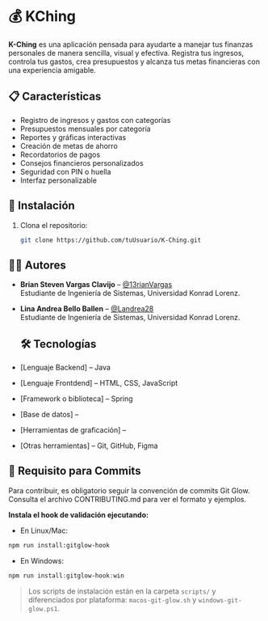 # 💰 KChing 

**K-Ching** es una  aplicación pensada para ayudarte a manejar tus finanzas personales de manera sencilla, visual y efectiva. Registra tus ingresos, controla tus gastos, crea presupuestos y alcanza tus metas financieras con una experiencia amigable.

## 📋 Características

- Registro de ingresos y gastos con categorías
- Presupuestos mensuales por categoría
- Reportes y gráficas interactivas
- Creación de metas de ahorro
- Recordatorios de pagos
- Consejos financieros personalizados
- Seguridad con PIN o huella
- Interfaz personalizable

## 🚀 Instalación

1. Clona el repositorio:
   ```bash
   git clone https://github.com/tuUsuario/K-Ching.git

## 👩‍💻 Autores

- **Brian Steven Vargas Clavijo** – [@13rianVargas](https://github.com/13rianVargas)  
  Estudiante de Ingeniería de Sistemas, Universidad Konrad Lorenz.

- **Lina Andrea Bello Ballen** – [@Landrea28](https://github.com/Landrea28)  
  Estudiante de Ingeniería de Sistemas, Universidad Konrad Lorenz.

  ## 🛠️ Tecnologías

- [Lenguaje Backend] – Java
- [Lenguaje Frontdend] – HTML, CSS, JavaScript
- [Framework o biblioteca] – Spring
- [Base de datos] –  
- [Herramientas de graficación] – 
- [Otras herramientas] – Git, GitHub, Figma

## 🚦 Requisito para Commits

Para contribuir, es obligatorio seguir la convención de commits Git Glow. Consulta el archivo CONTRIBUTING.md para ver el formato y ejemplos.

**Instala el hook de validación ejecutando:**

- En Linux/Mac:
```sh
npm run install:gitglow-hook
```
- En Windows:
```powershell
npm run install:gitglow-hook:win
```

> Los scripts de instalación están en la carpeta `scripts/` y diferenciados por plataforma: `macos-git-glow.sh` y `windows-git-glow.ps1`. 